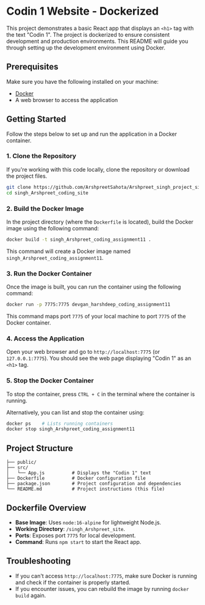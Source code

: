 # Codin 1 Website - Dockerized

This project demonstrates a basic React app that displays an `<h1>` tag with the text "Codin 1". The project is dockerized to ensure consistent development and production environments. This README will guide you through setting up the development environment using Docker.

## Prerequisites

Make sure you have the following installed on your machine:
- [Docker](https://www.docker.com/get-started)
- A web browser to access the application

## Getting Started

Follow the steps below to set up and run the application in a Docker container.

### 1. Clone the Repository

If you're working with this code locally, clone the repository or download the project files.

```bash
git clone https://github.com/ArshpreetSahota/Arshpreet_singh_project_site
cd singh_Arshpreet_coding_site
```

### 2. Build the Docker Image

In the project directory (where the `Dockerfile` is located), build the Docker image using the following command:

```bash
docker build -t singh_Arshpreet_coding_assignment11 .
```

This command will create a Docker image named `singh_Arshpreet_coding_assignment11`.

### 3. Run the Docker Container

Once the image is built, you can run the container using the following command:

```bash
docker run -p 7775:7775 devgan_harshdeep_coding_assignment11
```

This command maps port `7775` of your local machine to port `7775` of the Docker container.

### 4. Access the Application

Open your web browser and go to `http://localhost:7775` (or `127.0.0.1:7775`). You should see the web page displaying "Codin 1" as an `<h1>` tag.

### 5. Stop the Docker Container

To stop the container, press `CTRL + C` in the terminal where the container is running.

Alternatively, you can list and stop the container using:

```bash
docker ps    # Lists running containers
docker stop singh_Arshpreet_coding_assignment11   
```

## Project Structure

```plaintext
├── public/
├── src/
│   └── App.js          # Displays the "Codin 1" text
├── Dockerfile          # Docker configuration file
├── package.json        # Project configuration and dependencies
└── README.md           # Project instructions (this file)
```

## Dockerfile Overview

- **Base Image**: Uses `node:16-alpine` for lightweight Node.js.
- **Working Directory**: `/singh_Arshpreet_site`.
- **Ports**: Exposes port `7775` for local development.
- **Command**: Runs `npm start` to start the React app.

## Troubleshooting

- If you can't access `http://localhost:7775`, make sure Docker is running and check if the container is properly started.
- If you encounter issues, you can rebuild the image by running `docker build` again.